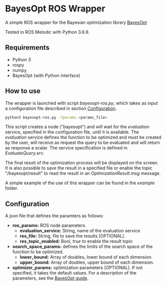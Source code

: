# BayesOpt ROS Wrapper

A simple ROS wrapper for the Bayesian optimization library [BayesOpt](https://github.com/rmcantin/bayesoptpro)

Tested in ROS Melodic with Python 3.6.9.

## Requirements

- Python 3
- rospy
- numpy
- BayesOpt (with Python interface)

## How to use

The wrapper is launched with script _bayesopt-ros.py_, which takes as input a configuration file described in section [Configuration](#configuration).

```bash
python3 bayesopt-ros.py -fparams <params_file>
```

This script creates a node ("bayesopt") and will wait for the _evaluation_ service, specified in the configuration file, until it is available.
The _evaluation_ service defines the function to be optimized and must be created by the user, will receive as request the query to be evaluated and will return as response a scalar.
The service specification is defined in _EvaluateQuery.srv_.

The final result of the optimization process will be displayed on the screen.
It is also possible to save the result in a specified file or enable the topic "/bayesopt/result" to read the result in an _OptimizationResult.msg_ message.

A simple example of the use of this wrapper can be found in the _example_ folder.

## Configuration

A json file that defines the paramters as follows:

- **ros_params:** ROS node parameters
  - **evaluation_service:** String, name of the evaluation service
  - **res_file:** String, file to save the results \[OPTIONAL\].
  - **res_topic_enabled:** Bool, _true_ to enable the result topic
- **search_space_params:** defines the limits of the search space of the function to be optimized.
  - **lower_bound:** Array of doubles, lower bound of each dimension.
  - **upper_bound:** Array of doubles, upper bound of each dimension.
- **optimizer_params:** optimization parameters \[OPTIONAL\]. If not specified, it takes the default values. For a description of the parameters, see the [BayesOpt guide](http://rmcantin.github.io/bayesopt/html/usemanual.html).
